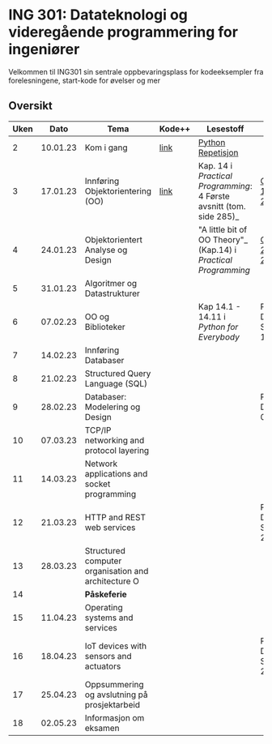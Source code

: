 # ING 301: Datateknologi og videregående programmering for ingeniører

Velkommen til ING301 sin sentrale oppbevaringsplass for kodeeksempler fra forelesningene, start-kode for øvelser og mer

## Oversikt

**Uken** | **Dato** | **Tema** | **Kode++**                          | **Lesestoff**                                                    | **Frister**
---------|----------|----------|-------------------------------------|------------------------------------------------------------------|---------------
2 | 10.01.23 | Kom i gang | [link](weeks/2-get-started/week2.md) | [Python Repetisjon](weeks/2-get-started/python-overview.md)   | 
3 | 17.01.23 | Innføring Objektorientering (OO) | [link](weeks/3-intro-oo/week3.md)   | Kap. 14 i _Practical Programming_: 4 Første avsnitt (tom. side 285)_ | [Oppgave 1: Sø 22.01](https://hvl.instructure.com/courses/22301/assignments/62540?module_item_id=609737)
4 | 24.01.23 | Objektorientert Analyse og Design |                                     | "A little bit of OO Theory"_ (Kap.14) i  _Practical Programming_ | [Oppgave 2: Sø 29.01](https://hvl.instructure.com/courses/22301/assignments/62545?module_item_id=609738)
5 | 31.01.23 | Algoritmer og Datastrukturer |                                     |                                                                  |
6 | 07.02.23 | OO og Biblioteker |                                     | Kap 14.1 - 14.11 i _Python for Everybody_                        | Prosjekt Del A: Sø 12.02
7 | 14.02.23 | Innføring Databaser  |                                     |                                                                  |
8 | 21.02.23 | Structured Query Language (SQL) |                                     |                                                                  |
9 | 28.02.23 | Databaser: Modelering og Design |                                     |                                                                  | Prosjekt Del B: Sø 05.03
10 | 07.03.23 | TCP/IP networking and protocol layering |                                     |                                                                  |
11 | 14.03.23 | Network applications and socket programming |                                     |                                                                  |
12 | 21.03.23 | HTTP and REST web services |                                     |                                                                  | Prosjekt Del C: Sø 26.03
13 | 28.03.23 | Structured computer organisation and architecture O |                                     |                                                                  |
14 | | **Påskeferie** |                                     |                                                                  |
15 | 11.04.23 | Operating systems and services |                                     |                                                                  |
16 | 18.04.23 | IoT devices with sensors and actuators |                                     |                                                                  | Prosjekt Del D: Sø 23.04
17 | 25.04.23 | Oppsummering og avslutning på prosjektarbeid |                                     |                                                                  | 
18 | 02.05.23 | Informasjon om eksamen |                                     |                                                                  |
